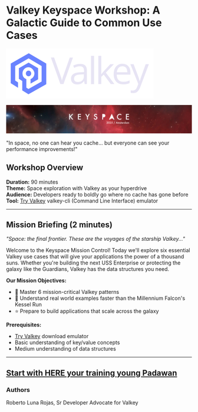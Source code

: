 # Valkey Keyspace Workshop: A Galactic Guide to Common Use Cases

![Valkey-Logo](static/img/valkey-horizontal-color-light.png)

![Keyspace](static/img/keyspace-backdrop.png)

"In space, no one can hear you cache... but everyone can see your performance improvements!"

## Workshop Overview

**Duration:** 90 minutes  
**Theme:** Space exploration with Valkey as your hyperdrive  
**Audience:** Developers ready to boldly go where no cache has gone before  
**Tool:** [Try Valkey](https://valkey.io/try-valkey/) valkey-cli (Command Line Interface) emulator

---

## Mission Briefing (2 minutes)

*"Space: the final frontier. These are the voyages of the starship Valkey..."*

Welcome to the Keyspace Mission Control! Today we'll explore six essential Valkey use cases that will give your applications the power of a thousand suns. Whether you're building the next USS Enterprise or protecting the galaxy like the Guardians, Valkey has the data structures you need.

**Our Mission Objectives:**
- 🚀 Master 6 mission-critical Valkey patterns
- 🌌 Understand real world examples faster than the Millennium Falcon's Kessel Run
- ⭐ Prepare to build applications that scale across the galaxy

**Prerequisites:**
- [Try Valkey](https://valkey.io/try-valkey/) download emulator
- Basic understanding of key/value concepts
- Medium understanding of data structures

----

## [Start with HERE your training young Padawan](docs/training.md)

### Authors
Roberto Luna Rojas, Sr Developer Advocate for Valkey
